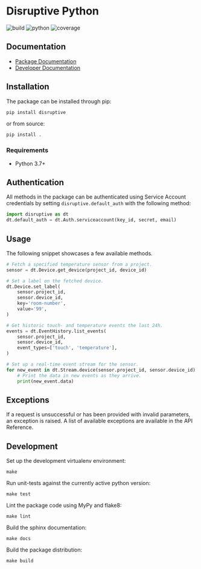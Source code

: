 # Disruptive Python

![build](https://github.com/disruptive-technologies/disruptive-python/actions/workflows/build.yml/badge.svg)
![python](https://img.shields.io/badge/python-3.7%2C%203.8%2C%203.9-blue)
![coverage](https://img.shields.io/badge/coverage-77%25-green)

## Documentation

- [Package Documentation](https://developer.disruptive-technologies.com/api/libraries/python/)
- [Developer Documentation](https://developer.disruptive-technologies.com/docs/)

## Installation

The package can be installed through pip:

```sh
pip install disruptive
```

or from source:

```sh
pip install .
```

### Requirements

- Python 3.7+

## Authentication

All methods in the package can be authenticated using Service Account credentials by setting `disruptive.default_auth` with the following method:

```python
import disruptive as dt
dt.default_auth = dt.Auth.serviceaccount(key_id, secret, email)
```

## Usage

The following snippet showcases a few available methods.

```python
# Fetch a specified temperature sensor from a project.
sensor = dt.Device.get_device(project_id, device_id)

# Set a label on the fetched device.
dt.Device.set_label(
    sensor.project_id,
    sensor.device_id,
    key='room-number',
    value='99',
)

# Get historic touch- and temperature events the last 24h.
events = dt.EventHistory.list_events(
    sensor.project_id,
    sensor.device_id,
    event_types=['touch', 'temperature'],
)

# Set up a real-time event stream for the sensor.
for new_event in dt.Stream.device(sensor.project_id, sensor.device_id):
    # Print the data in new events as they arrive.
    print(new_event.data)
```

## Exceptions
If a request is unsuccessful or has been provided with invalid parameters, an exception is raised. A list of available exceptions are available in the API Reference.

## Development

Set up the development virtualenv environment:
```
make
```

Run unit-tests against the currently active python version:
```
make test
```

Lint the package code using MyPy and flake8:
```
make lint
```

Build the sphinx documentation:
```
make docs
```

Build the package distribution:
```
make build
```
